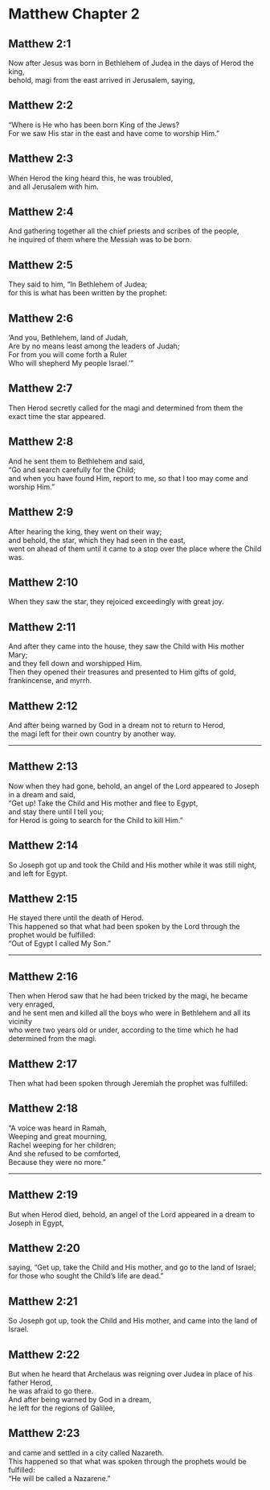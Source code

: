 # Matthew Chapter 2

## Matthew 2:1

Now after Jesus was born in Bethlehem of Judea in the days of Herod the king,  
behold, magi from the east arrived in Jerusalem, saying,

## Matthew 2:2

“Where is He who has been born King of the Jews?  
For we saw His star in the east and have come to worship Him.”

## Matthew 2:3

When Herod the king heard this, he was troubled,  
and all Jerusalem with him.

## Matthew 2:4

And gathering together all the chief priests and scribes of the people,  
he inquired of them where the Messiah was to be born.

## Matthew 2:5

They said to him, “In Bethlehem of Judea;  
for this is what has been written by the prophet:

## Matthew 2:6

‘And you, Bethlehem, land of Judah,  
Are by no means least among the leaders of Judah;  
For from you will come forth a Ruler  
Who will shepherd My people Israel.’”

## Matthew 2:7

Then Herod secretly called for the magi and determined from them the exact time the star appeared.

## Matthew 2:8

And he sent them to Bethlehem and said,  
“Go and search carefully for the Child;  
and when you have found Him, report to me, so that I too may come and worship Him.”

## Matthew 2:9

After hearing the king, they went on their way;  
and behold, the star, which they had seen in the east,  
went on ahead of them until it came to a stop over the place where the Child was.

## Matthew 2:10

When they saw the star, they rejoiced exceedingly with great joy.

## Matthew 2:11

And after they came into the house, they saw the Child with His mother Mary;  
and they fell down and worshipped Him.  
Then they opened their treasures and presented to Him gifts of gold, frankincense, and myrrh.

## Matthew 2:12

And after being warned by God in a dream not to return to Herod,  
the magi left for their own country by another way.

---

## Matthew 2:13

Now when they had gone, behold, an angel of the Lord appeared to Joseph in a dream and said,  
“Get up! Take the Child and His mother and flee to Egypt,  
and stay there until I tell you;  
for Herod is going to search for the Child to kill Him.”

## Matthew 2:14

So Joseph got up and took the Child and His mother while it was still night,  
and left for Egypt.

## Matthew 2:15

He stayed there until the death of Herod.  
This happened so that what had been spoken by the Lord through the prophet would be fulfilled:  
“Out of Egypt I called My Son.”

---

## Matthew 2:16

Then when Herod saw that he had been tricked by the magi, he became very enraged,  
and he sent men and killed all the boys who were in Bethlehem and all its vicinity  
who were two years old or under, according to the time which he had determined from the magi.

## Matthew 2:17

Then what had been spoken through Jeremiah the prophet was fulfilled:

## Matthew 2:18

“A voice was heard in Ramah,  
Weeping and great mourning,  
Rachel weeping for her children;  
And she refused to be comforted,  
Because they were no more.”

---

## Matthew 2:19

But when Herod died, behold, an angel of the Lord appeared in a dream to Joseph in Egypt,

## Matthew 2:20

saying, “Get up, take the Child and His mother, and go to the land of Israel;  
for those who sought the Child’s life are dead.”

## Matthew 2:21

So Joseph got up, took the Child and His mother, and came into the land of Israel.

## Matthew 2:22

But when he heard that Archelaus was reigning over Judea in place of his father Herod,  
he was afraid to go there.  
And after being warned by God in a dream,  
he left for the regions of Galilee,

## Matthew 2:23

and came and settled in a city called Nazareth.  
This happened so that what was spoken through the prophets would be fulfilled:  
“He will be called a Nazarene.”
